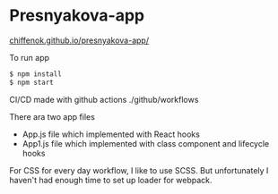 # Presnyakova-app

[chiffenok.github.io/presnyakova-app/](https://chiffenok.github.io/presnyakova-app/)

To run app
````bash
$ npm install
$ npm start
````

CI/CD made with github actions ./github/workflows

There ara two app files 
* App.js file which implemented with React hooks 
* App1.js file which implemented with class component and lifecycle hooks

For CSS for every day workflow, I like to use SCSS. But unfortunately I haven't had enough time to set up loader for webpack.